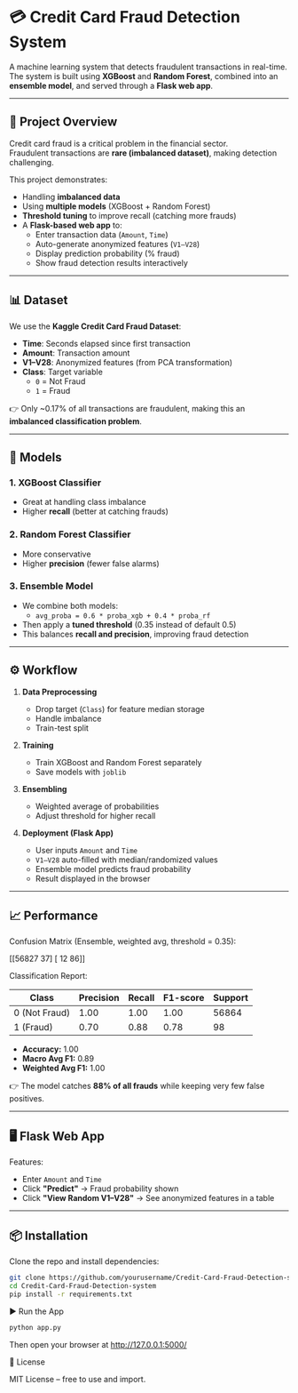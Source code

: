 # 💳 Credit Card Fraud Detection System

A machine learning system that detects fraudulent transactions in real-time.  
The system is built using **XGBoost** and **Random Forest**, combined into an **ensemble model**, and served through a **Flask web app**.

---

## 🚀 Project Overview

Credit card fraud is a critical problem in the financial sector.  
Fraudulent transactions are **rare (imbalanced dataset)**, making detection challenging.  

This project demonstrates:
- Handling **imbalanced data**
- Using **multiple models** (XGBoost + Random Forest)
- **Threshold tuning** to improve recall (catching more frauds)
- A **Flask-based web app** to:
  - Enter transaction data (`Amount`, `Time`)
  - Auto-generate anonymized features (`V1–V28`)
  - Display prediction probability (% fraud)
  - Show fraud detection results interactively

---

## 📊 Dataset

We use the **Kaggle Credit Card Fraud Dataset**:

- **Time**: Seconds elapsed since first transaction
- **Amount**: Transaction amount
- **V1–V28**: Anonymized features (from PCA transformation)
- **Class**: Target variable  
  - `0` = Not Fraud  
  - `1` = Fraud

👉 Only ~0.17% of all transactions are fraudulent, making this an **imbalanced classification problem**.

---

## 🧠 Models

### 1. **XGBoost Classifier**
- Great at handling class imbalance
- Higher **recall** (better at catching frauds)

### 2. **Random Forest Classifier**
- More conservative
- Higher **precision** (fewer false alarms)

### 3. **Ensemble Model**
- We combine both models:
  - `avg_proba = 0.6 * proba_xgb + 0.4 * proba_rf`
- Then apply a **tuned threshold** (0.35 instead of default 0.5)
- This balances **recall and precision**, improving fraud detection

---

## ⚙️ Workflow

1. **Data Preprocessing**
   - Drop target (`Class`) for feature median storage
   - Handle imbalance
   - Train-test split

2. **Training**
   - Train XGBoost and Random Forest separately
   - Save models with `joblib`

3. **Ensembling**
   - Weighted average of probabilities
   - Adjust threshold for higher recall

4. **Deployment (Flask App)**
   - User inputs `Amount` and `Time`
   - `V1–V28` auto-filled with median/randomized values
   - Ensemble model predicts fraud probability
   - Result displayed in the browser

---

## 📈 Performance

Confusion Matrix (Ensemble, weighted avg, threshold = 0.35):

[[56827 37]
[ 12 86]]


Classification Report:

| Class | Precision | Recall | F1-score | Support |
|-------|-----------|--------|----------|---------|
| 0 (Not Fraud) | 1.00 | 1.00 | 1.00 | 56864 |
| 1 (Fraud)     | 0.70 | 0.88 | 0.78 | 98 |

- **Accuracy:** 1.00  
- **Macro Avg F1:** 0.89  
- **Weighted Avg F1:** 1.00  

👉 The model catches **88% of all frauds** while keeping very few false positives.

---

## 🖥️ Flask Web App

Features:
- Enter `Amount` and `Time`
- Click **"Predict"** → Fraud probability shown
- Click **"View Random V1–V28"** → See anonymized features in a table

---

## 📦 Installation

Clone the repo and install dependencies:

```bash
git clone https://github.com/yourusername/Credit-Card-Fraud-Detection-system.git
cd Credit-Card-Fraud-Detection-system
pip install -r requirements.txt
```
▶️ Run the App
```bash
python app.py
```
Then open your browser at http://127.0.0.1:5000/


📜 License

MIT License – free to use and import.
